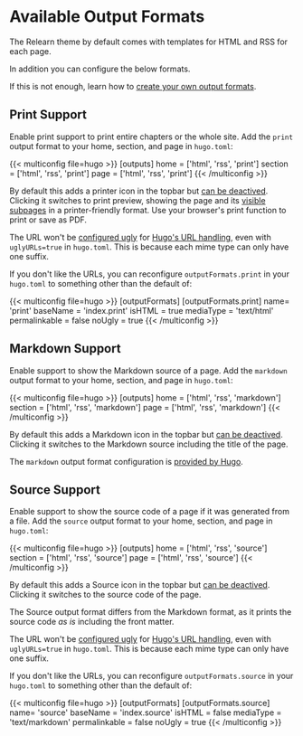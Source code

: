 # Available Output Formats

The Relearn theme by default comes with templates for HTML and RSS for each page.

In addition you can configure the below formats.

If this is not enough, learn how to [create your own output formats](configuration/customization/outputformats).

## Print Support

Enable print support to print entire chapters or the whole site. Add the `print` output format to your home, section, and page in `hugo.toml`:

{{&lt; multiconfig file=hugo &gt;}}
[outputs]
  home = [&#39;html&#39;, &#39;rss&#39;, &#39;print&#39;]
  section = [&#39;html&#39;, &#39;rss&#39;, &#39;print&#39;]
  page = [&#39;html&#39;, &#39;rss&#39;, &#39;print&#39;]
{{&lt; /multiconfig &gt;}}

By default this adds a printer icon in the topbar but [can be deactived](authoring/frontmatter/topbar/#print-button). Clicking it switches to print preview, showing the page and its [visible subpages](configuration/content/hidden) in a printer-friendly format. Use your browser&#39;s print function to print or save as PDF.

The URL won&#39;t be [configured ugly](https://gohugo.io/templates/output-formats/#configure-output-formats) for [Hugo&#39;s URL handling](https://gohugo.io/content-management/urls/#ugly-urls), even with `uglyURLs=true` in `hugo.toml`. This is because each mime type can only have one suffix.

If you don&#39;t like the URLs, you can reconfigure `outputFormats.print` in your `hugo.toml` to something other than the default of:

{{&lt; multiconfig file=hugo &gt;}}
[outputFormats]
  [outputFormats.print]
    name= &#39;print&#39;
    baseName = &#39;index.print&#39;
    isHTML = true
    mediaType = &#39;text/html&#39;
    permalinkable = false
    noUgly = true
{{&lt; /multiconfig &gt;}}

## Markdown Support

Enable support to show the Markdown source of a page. Add the `markdown` output format to your home, section, and page in `hugo.toml`:

{{&lt; multiconfig file=hugo &gt;}}
[outputs]
  home = [&#39;html&#39;, &#39;rss&#39;, &#39;markdown&#39;]
  section = [&#39;html&#39;, &#39;rss&#39;, &#39;markdown&#39;]
  page = [&#39;html&#39;, &#39;rss&#39;, &#39;markdown&#39;]
{{&lt; /multiconfig &gt;}}

By default this adds a Markdown icon in the topbar but [can be deactived](authoring/frontmatter/topbar/#markdown-button). Clicking it switches to the Markdown source including the title of the page.

The `markdown` output format configuration is [provided by Hugo](https://gohugo.io/templates/output-formats/#output-format-definitions).

## Source Support

Enable support to show the source code of a page if it was generated from a file. Add the `source` output format to your home, section, and page in `hugo.toml`:

{{&lt; multiconfig file=hugo &gt;}}
[outputs]
  home = [&#39;html&#39;, &#39;rss&#39;, &#39;source&#39;]
  section = [&#39;html&#39;, &#39;rss&#39;, &#39;source&#39;]
  page = [&#39;html&#39;, &#39;rss&#39;, &#39;source&#39;]
{{&lt; /multiconfig &gt;}}

By default this adds a Source icon in the topbar but [can be deactived](authoring/frontmatter/topbar/#source-button). Clicking it switches to the source code of the page.

The Source output format differs from the Markdown format, as it prints the source code _as is_ including the front matter.

The URL won&#39;t be [configured ugly](https://gohugo.io/templates/output-formats/#configure-output-formats) for [Hugo&#39;s URL handling](https://gohugo.io/content-management/urls/#ugly-urls), even with `uglyURLs=true` in `hugo.toml`. This is because each mime type can only have one suffix.

If you don&#39;t like the URLs, you can reconfigure `outputFormats.source` in your `hugo.toml` to something other than the default of:

{{&lt; multiconfig file=hugo &gt;}}
[outputFormats]
  [outputFormats.source]
    name= &#39;source&#39;
    baseName = &#39;index.source&#39;
    isHTML = false
    mediaType = &#39;text/markdown&#39;
    permalinkable = false
    noUgly = true
{{&lt; /multiconfig &gt;}}
